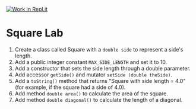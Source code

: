 [![Work in Repl.it](https://classroom.github.com/assets/work-in-replit-14baed9a392b3a25080506f3b7b6d57f295ec2978f6f33ec97e36a161684cbe9.svg)](https://classroom.github.com/online_ide?assignment_repo_id=3870456&assignment_repo_type=AssignmentRepo)
# Square Lab
1.	Create a class called Square with a ```double side``` to represent a side's length.
2.	Add a public integer constant ```MAX_SIDE_LENGTH``` and set it to 10.
3.	Add a constructor that sets the side length through a double parameter.
4.	Add accessor ```getSide()``` and mutator ```setSide (double theSide)```.  
5.	Add a ```toString()``` method that returns "Square with side length = 4.0" (for example, if the square had a side of 4.0).
6.	Add method ```double area()``` to calculate the area of the square.
7.	Add method ```double diagonal()``` to calculate the length of a diagonal.

